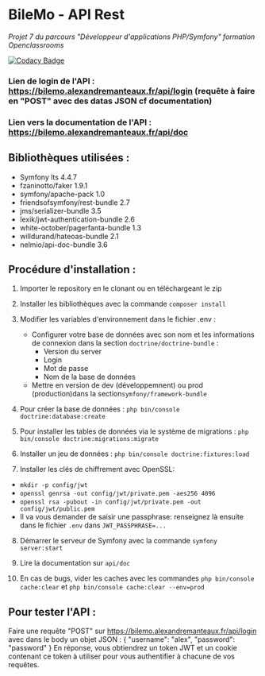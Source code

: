 # BileMo - API Rest
*Projet 7 du parcours "Développeur d'applications PHP/Symfony" formation Openclassrooms*<br />

[![Codacy Badge](https://app.codacy.com/project/badge/Grade/6fd3074c86ea425eb6d449e3ac83a3e3)](https://www.codacy.com/manual/alexdev06/BileMo?utm_source=github.com&amp;utm_medium=referral&amp;utm_content=alexdev06/BileMo&amp;utm_campaign=Badge_Grade)

### Lien de login de l'API : https://bilemo.alexandremanteaux.fr/api/login (requête à faire en "POST" avec des datas JSON cf documentation)
### Lien vers la documentation de l'API : https://bilemo.alexandremanteaux.fr/api/doc

## Bibliothèques utilisées :
- Symfony lts 4.4.7
- fzaninotto/faker 1.9.1
- symfony/apache-pack 1.0
- friendsofsymfony/rest-bundle 2.7
- jms/serializer-bundle  3.5
- lexik/jwt-authentication-bundle 2.6
- white-october/pagerfanta-bundle 1.3
- willdurand/hateoas-bundle 2.1
- nelmio/api-doc-bundle 3.6

## Procédure d'installation :
1. Importer le repository en le clonant ou en téléchargeant le zip

2. Installer les bibliothèques avec la commande `composer install`

3. Modifier les variables d'environnement dans le fichier .env : 
    * Configurer votre base de données avec son nom et les informations de connexion dans la section `doctrine/doctrine-bundle` :
      * Version du server
      * Login
      * Mot de passe
      * Nom de la base de données
    * Mettre en version de dev (développemnent) ou prod (production)dans la section`symfony/framework-bundle`
    
4. Pour créer la base de données : `php bin/console doctrine:database:create`

5. Pour installer les tables de données via le système de migrations : `php bin/console doctrine:migrations:migrate`

6. Installer un jeu de données : `php bin/console doctrine:fixtures:load`

7. Installer les clés de chiffrement avec OpenSSL: <br>
  * `mkdir -p config/jwt`<br>
  * `openssl genrsa -out config/jwt/private.pem -aes256 4096`
  * `openssl rsa -pubout -in config/jwt/private.pem -out config/jwt/public.pem`
  * Il va vous demander de saisir une passphrase: renseignez là ensuite dans le fichier `.env` dans `JWT_PASSPHRASE=...`

8. Démarrer le serveur de Symfony avec la commande `symfony server:start`

9. Lire la documentation sur `api/doc`

10. En cas de bugs, vider les caches avec les commandes `php bin/console cache:clear` et `php bin/console cache:clear --env=prod`

## Pour tester l'API :
Faire une requête "POST" sur https://bilemo.alexandremanteaux.fr/api/login avec dans le body un objet JSON : {
  "username": "alex",
  "password": "password"
}
En réponse, vous obtiendrez un token JWT et un cookie contenant ce token à utiliser pour vous authentifier à chacune de vos requêtes.
